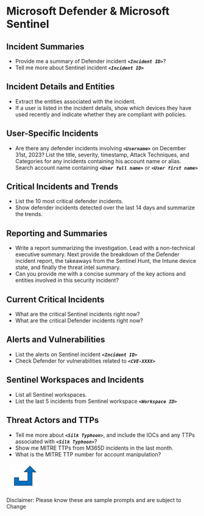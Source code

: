 # Microsoft Defender & Microsoft Sentinel
<a name="Defender_and_Sentinel"></a>

## Incident Summaries
- Provide me a summary of Defender incident **_`<Incident ID>`_**?
- Tell me more about Sentinel incident **_`<Incident ID>`_**

## Incident Details and Entities
- Extract the entities associated with the incident.
- If a user is listed in the incident details, show which devices they have used recently and indicate whether they are compliant with policies.

## User-Specific Incidents
- Are there any defender incidents involving **_`<Username>`_** on December 31st, 2023? List the title, severity, timestamp, Attack Techniques, and Categories for any incidents containing his account name or alias. Search account name containing **_`<User full name>`_** or **_`<User first name>`_**

## Critical Incidents and Trends
- List the 10 most critical defender incidents.
- Show defender incidents detected over the last 14 days and summarize the trends.

## Reporting and Summaries
- Write a report summarizing the investigation. Lead with a non-technical executive summary. Next provide the breakdown of the Defender incident report, the takeaways from the Sentinel Hunt, the Intune device state, and finally the threat intel summary.
- Can you provide me with a concise summary of the key actions and entities involved in this security incident?

## Current Critical Incidents
- What are the critical Sentinel incidents right now?
- What are the critical Defender incidents right now?

## Alerts and Vulnerabilities
- List the alerts on Sentinel incident **_`<Incident ID>`_**
- Check Defender for vulnerabilities related to **_`<CVE-XXXX>`_**

## Sentinel Workspaces and Incidents
- List all Sentinel workspaces.
- List the last 5 incidents from Sentinel workspace **_`<Workspace ID>`_**

## Threat Actors and TTPs
- Tell me more about **_`<Silk Typhoon>`_**, and include the IOCs and any TTPs associated with **_`<Silk Typhoon>`_**? 
- Show me MITRE TTPs from M365D incidents in the last month.
- What is the MITRE TTP number for account manipulation?

&nbsp;
[![alt text](../../Images/backtotop.svg)](#defender--sentinel)

Disclaimer: Please know these are sample prompts and are subject to Change
